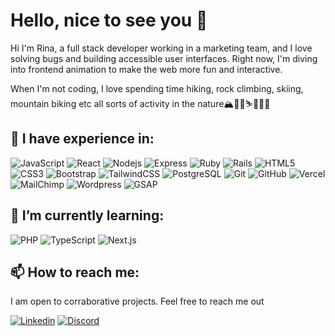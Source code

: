 # Hello, nice to see you 👋
Hi I'm Rina, a full stack developer working in a marketing team, and I love solving bugs and building accessible user interfaces. Right now, I'm diving into frontend animation to make the web more fun and interactive.

When I'm not coding, I love spending time hiking, rock climbing, skiing, mountain biking etc all sorts of activity in the nature🏔🧗‍♀️⛷🚵‍♀️🥾

## 🌟 I have experience in:
![JavaScript](https://img.shields.io/badge/-JavaScript-black?style=flat-square&logo=javascript)
![React](https://img.shields.io/badge/-React-black?style=flat-square&logo=react)
![Nodejs](https://img.shields.io/badge/-Nodejs-black?style=flat-square&logo=Node.js)
![Express](https://img.shields.io/badge/express-black.svg?logo=express&style=flat)
![Ruby](https://img.shields.io/badge/-Ruby-black?style=flat-square&logo=ruby&logoColor=CC342D)
![Rails](https://img.shields.io/badge/-Rails-black?style=flat-square&logo=rubyonrails&logoColor=D30001)
![HTML5](https://img.shields.io/badge/-HTML5-black?style=flat-square&logo=html5&logoColor=E34F26)
![CSS3](https://img.shields.io/badge/-CSS3-black?style=flat-square&logo=css3&logoColor=1572B6)
![Bootstrap](https://img.shields.io/badge/-Bootstrap-black?style=flat-square&logo=bootstrap)
![TailwindCSS](https://img.shields.io/badge/-TailwindCSS-black?style=flat-square&logo=tailwindcss)
![PostgreSQL](https://img.shields.io/badge/-PostgreSQL-black?style=flat-square&logo=postgresql)
![Git](https://img.shields.io/badge/-Git-black?style=flat-square&logo=git)
![GitHub](https://img.shields.io/badge/-GitHub-black?style=flat-square&logo=github)
![Vercel](https://img.shields.io/badge/-Vercel-black?style=flat-square&logo=vercel)
![MailChimp](https://img.shields.io/badge/-MailChimp-black?style=square&logo=mailchimp)
![Wordpress](https://img.shields.io/badge/-Wordpress-black?style=square&logo=wordpress)
![GSAP](https://img.shields.io/badge/-GSAP-black?style=square&logo=greensock)

## 🌱 I’m currently learning:
![PHP](https://img.shields.io/badge/-php-black?style=square&logo=php)
![TypeScript](https://img.shields.io/badge/-TypeScript-black?style=square&logo=typescript)
![Next.js](https://img.shields.io/badge/-Next.js-black?style=square&logo=next.js)

## 📫 How to reach me:
I am open to corraborative projects. Feel free to reach me out

[![Linkedin](https://img.shields.io/badge/-LinkedIn-black?style=flat-square&logo=linkedin)](https://www.linkedin.com/in/rina-inada/)
[![Discord](https://img.shields.io/badge/-Discord-black?style=flat-square&logo=discord)](https://discordapp.com/users/1095014046417289249)
